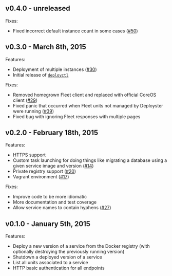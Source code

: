 ## v0.4.0 - unreleased

Fixes:

  * Fixed incorrect default instance count in some cases ([#50][issue-50])


## v0.3.0 - March 8th, 2015

Features:

  * Deployment of multiple instances ([#30][issue-30])
  * Initial release of [`deployctl`](https://github.com/bmorton/deployctl)

Fixes:

  * Removed homegrown Fleet client and replaced with official CoreOS client ([#29][issue-29])
  * Fixed panic that occurred when Fleet units not managed by Deployster were running ([#39][issue-39])
  * Fixed bug with ignoring Fleet responses with multiple pages


## v0.2.0 - February 18th, 2015

Features:

  * HTTPS support
  * Custom task launching for doing things like migrating a database using a given service image and version ([#14][issue-14])
  * Private registry support ([#20][issue-20])
  * Vagrant environment ([#17][issue-17])

Fixes:

  * Improve code to be more idiomatic
  * More documentation and test coverage
  * Allow service names to contain hyphens ([#27][issue-27])


## v0.1.0 - January 5th, 2015

Features:

  * Deploy a new version of a service from the Docker registry (with optionally destroying the previously running version)
  * Shutdown a deployed version of a service
  * List all units associated to a service
  * HTTP basic authentication for all endpoints


[issue-14]: https://github.com/bmorton/deployster/pull/14
[issue-20]: https://github.com/bmorton/deployster/pull/20
[issue-17]: https://github.com/bmorton/deployster/pull/17
[issue-27]: https://github.com/bmorton/deployster/pull/27
[issue-29]: https://github.com/bmorton/deployster/pull/29
[issue-30]: https://github.com/bmorton/deployster/pull/30
[issue-39]: https://github.com/bmorton/deployster/pull/39
[issue-50]: https://github.com/bmorton/deployster/pull/50
